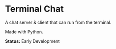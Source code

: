 # Terminal Chat
A chat server &amp; client that can run from the terminal.

Made with Python.

**Status:** Early Development
